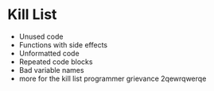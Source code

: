Kill List
=========
* Unused code
* Functions with side effects
* Unformatted code
* Repeated code blocks
* Bad variable names
* more for the kill list
programmer grievance
2qewrqwerqe
